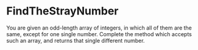 # FindTheStrayNumber
You are given an odd-length array of integers, in which all of them are the same, except for one single number. Complete the method which accepts such an array, and returns that single different number.
